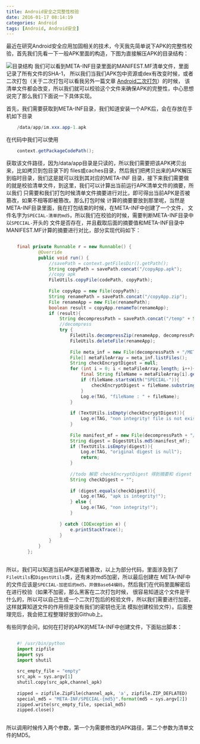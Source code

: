 ```yaml
---
title: Android安全之完整性校验
date: 2016-01-17 08:14:19
categories: Android
tags: [Android, Android安全]
---
```

最近在研究Android安全应用加固相关的技术，今天我先简单说下APK的完整性校验，首先我们先看一下一般APK里面的构造，下图为直接解压APK的目录结构：
<!--more-->
![目录结构](/images/android-integrity-01-20160120.png)
我们可以看到META-INF目录里面的MANIFEST.MF清单文件，里面记录了所有文件的SHA-1，
所以我们当我们APK包中资源或dex有改变时候，或者二次打包（关于二次打包可以看我另外一篇文章
[Android二次打包](/2016/01/20/android-secondary-build/)）的时候，
该清单文件都会改变，所以我们就可以校验这个文件来确保APK的完整性，中心思想说完了那么我们下面说一下具体实现。

首先，我们需要获取到META-INF目录，我们知道安装一个APK后，会在存放在手机如下目录
```java
    /data/app/im.xxx.app-1.apk
```
在代码中我们可以使用
```java
    context.getPackageCodePath();
```
获取该文件路径，因为/data/app目录是只读的，所以我们需要把该APK拷贝出来，比如拷贝到包目录下的
files或caches目录，然后我们把拷贝出来的APK解压到临时目录，我们这是就可以找到其对应的META-INF
目录，接下来我们需要做的就是校验清单文件，到这里，我们可以计算出当前运行APK清单文件的摘要，所以我们
只需要和我们打包时候清单文件摘要进行对比，即可得出当前APK是否被篡改，如果不相等即被篡改。那么打包时候
计算的摘要要放到那里呢，当然是META-INF目录里面，我在打包结束的时候，在META-INF中创建了一个文件，
文件名字为`SPECIAL-清单的md5`，所以我们在校验的时候，需要判断META-INF目录中以`SPECIAL-`开头的
文件是否存在，并且截取后面的摘要值和META-INF目录中MANIFEST.MF计算的摘要进行对比，部分实现代码如下：
```java

    final private Runnable r = new Runnable() {
            @Override
            public void run() {
                //savePath = context.getFilesDir().getPath();
                String copyPath = savePath.concat("/copyApp.apk");
                //copy apk
                FileUtils.copyFile(codePath, copyPath);
    
                File copyApp = new File(copyPath);
                String renamePath = savePath.concat("/copyApp.zip");
                File renameApp = new File(renamePath);
                boolean result = copyApp.renameTo(renameApp);
                if (result){
                    String decompressPath = savePath.concat("/temp" + System.currentTimeMillis());
                    //decompress
                    try {
                        FileUtils.decompressZip(renameApp, decompressPath);
                        FileUtils.deleteFile(renameApp);
    
                        File meta_inf = new File(decompressPath + "/META-INF");
                        File[] metaFileArray = meta_inf.listFiles();
                        String checkEncryptDigest = null;
                        for (int i = 0; i < metaFileArray.length; i++){
                            final String fileName = metaFileArray[i].getName();
                            if (fileName.startsWith("SPECIAL-")){
                                checkEncryptDigest = fileName.substring(8);
                            }
                            Log.e(TAG, "fileName : " + fileName);
                        }
    
                        if (TextUtils.isEmpty(checkEncryptDigest)){
                            Log.e(TAG, "non integrity! file is not exists");
                        }
    
                        File manifest_mf = new File(decompressPath + "/META-INF/MANIFEST.MF");
                        String digest = DigestUtils.md5(manifest_mf);
                        if (TextUtils.isEmpty(digest)){
                            Log.e(TAG, "original digest is null");
                            return;
                        }
    
                        //todo 解密 checkEncryptDigest 得到摘要和 digest 进行比较
                        String checkDigest = "";
    
                        if (digest.equals(checkDigest)){
                            Log.e(TAG, "apk is integrity!");
                        } else {
                            Log.e(TAG, "non integrity!");
                        }
    
                    } catch (IOException e) {
                        e.printStackTrace();
                    }
                }
            }
        };
        
```

所以，我们可以知道当前APK是否被篡改，以上为部分代码，里面涉及到了`FileUtils`和`DigestUtils`类，还有未对md5加密，所以最后创建在
META-INF中的文件应该是`SPECIAL-加密后的md5，并做Base64编码`，然后我们在代码里面解密后在进行校验（如果不加密，那么黑客在二次打包时候，
很容易知道这个文件是干什么的，所以可以自己生成一个二次打包后的校验文件，所以我们需要进行加密，这样就算知道文件的作用但是没有我们的密钥也无法
模拟创建校验文件）。后面整理完后，我会把工程整理好放到Github上。

有些同学会问，如何在打好的APK的META-INF中创建文件，下面贴出脚本：
```python

    #! /usr/bin/python
    import zipfile
    import sys
    import shutil
    
    src_empty_file = "empty"
    src_apk = sys.argv[1]
    shutil.copy(src_apk,channel_apk)
    
    zipped = zipfile.ZipFile(channel_apk, 'a', zipfile.ZIP_DEFLATED)
    special_md5 = "META-INF/SPECIAL-{md5}".format(md5 = sys.argv[2])
    zipped.write(src_empty_file, special_md5)
    zipped.close()
    
```
所以调用时候传入两个参数，第一个为需要修改的APK路径，第二个参数为清单文件的MD5。
